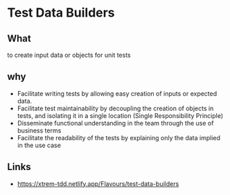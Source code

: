 # Test Data Builders

## What
to create input data or objects for unit tests

## why
- Facilitate writing tests by allowing easy creation of inputs or expected data.
- Facilitate test maintainability by decoupling the creation of objects in tests, and isolating it in a single location (Single Responsibility Principle)
- Disseminate functional understanding in the team through the use of business terms
- Facilitate the readability of the tests by explaining only the data implied in the use case

## Links

- https://xtrem-tdd.netlify.app/Flavours/test-data-builders
